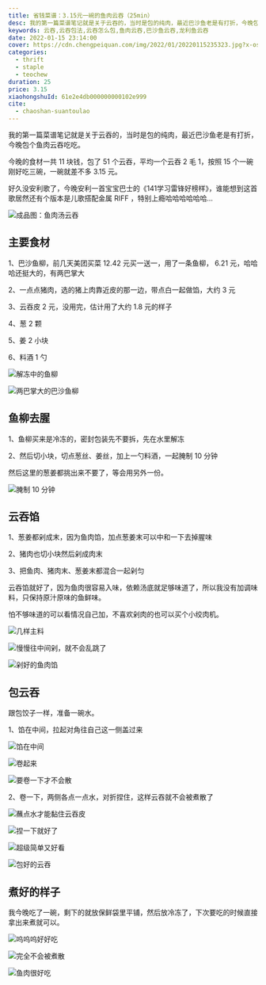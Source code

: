 ```yaml
---
title: 省钱菜谱：3.15元一碗的鱼肉云吞（25min）
desc: 我的第一篇菜谱笔记就是关于云吞的，当时是包的纯肉，最近巴沙鱼老是有打折，今晚包个鱼肉云吞吃吃。今晚的食材一共 11 块钱，包了 51 个云吞，平均一个云吞 2 毛 1，按照 15 个一碗刚好吃三碗，一碗就差不多 3.15 元。
keywords: 云吞,云吞包法,云吞怎么包,鱼肉云吞,巴沙鱼云吞,龙利鱼云吞
date: 2022-01-15 23:14:00
cover: https://cdn.chengpeiquan.com/img/2022/01/20220115235323.jpg?x-oss-process=image/interlace,1
categories:
  - thrift
  - staple
  - teochew
duration: 25
price: 3.15
xiaohongshuId: 61e2e4db000000000102e999
cite:
  - chaoshan-suantoulao
---
```


我的第一篇菜谱笔记就是关于云吞的，当时是包的纯肉，最近巴沙鱼老是有打折，今晚包个鱼肉云吞吃吃。

今晚的食材一共 11 块钱，包了 51 个云吞，平均一个云吞 2 毛 1，按照 15 个一碗刚好吃三碗，一碗就差不多 3.15 元。

好久没安利歌了，今晚安利一首宝宝巴士的《141学习雷锋好榜样》，谁能想到这首歌居然还有个版本是儿歌搭配金属 RIFF ，特别上瘾哈哈哈哈哈哈…

![成品图：鱼肉汤云吞](https://cdn.chengpeiquan.com/img/2022/01/20220115235136.jpg?x-oss-process=image/interlace,1)

## 主要食材

1、巴沙鱼柳，前几天美团买菜 12.42 元买一送一，用了一条鱼柳， 6.21 元，哈哈哈还挺大的，有两巴掌大

2、一点点猪肉，选的猪上肉靠近皮的那一边，带点白一起做馅，大约 3 元

3、云吞皮 2 元，没用完，估计用了大约 1.8 元的样子

4、葱 2 颗

5、姜 2 小块

6、料酒 1 勺

![解冻中的鱼柳](https://cdn.chengpeiquan.com/img/2022/01/20220115235149.jpg?x-oss-process=image/interlace,1)

![两巴掌大的巴沙鱼柳](https://cdn.chengpeiquan.com/img/2022/01/20220115235148.jpg?x-oss-process=image/interlace,1)

## 鱼柳去腥

1、鱼柳买来是冷冻的，密封包装先不要拆，先在水里解冻

2、然后切小块，切点葱丝、姜丝，加上一勺料酒，一起腌制 10 分钟

然后这里的葱姜都挑出来不要了，等会用另外一份。

![腌制 10 分钟](https://cdn.chengpeiquan.com/img/2022/01/20220115235147.jpg?x-oss-process=image/interlace,1)

## 云吞馅

1、葱姜都剁成末，因为鱼肉馅，加点葱姜末可以中和一下去掉腥味

2、猪肉也切小块然后剁成肉末

3、把鱼肉、猪肉末、葱姜末都混合一起剁匀

云吞馅就好了，因为鱼肉很容易入味，依赖汤底就足够味道了，所以我没有加调味料，只保持原汁原味的鱼鲜味。

怕不够味道的可以看情况自己加，不喜欢剁肉的也可以买个小绞肉机。

![几样主料](https://cdn.chengpeiquan.com/img/2022/01/20220115235146.jpg?x-oss-process=image/interlace,1)

![慢慢往中间剁，就不会乱跳了](https://cdn.chengpeiquan.com/img/2022/01/20220115235145.jpg?x-oss-process=image/interlace,1)

![剁好的鱼肉馅](https://cdn.chengpeiquan.com/img/2022/01/20220115235144.jpg?x-oss-process=image/interlace,1)

## 包云吞

跟包饺子一样，准备一碗水。

1、馅在中间，拉起对角往自己这一侧盖过来

![馅在中间](https://cdn.chengpeiquan.com/img/2022/01/20220115235143.jpg?x-oss-process=image/interlace,1)

![卷起来](https://cdn.chengpeiquan.com/img/2022/01/20220115235142.jpg?x-oss-process=image/interlace,1)

![要卷一下才不会散](https://cdn.chengpeiquan.com/img/2022/01/20220115235141.jpg?x-oss-process=image/interlace,1)

2、卷一下，两侧各点一点水，对折捏住，这样云吞就不会被煮散了

![蘸点水才能黏住云吞皮](https://cdn.chengpeiquan.com/img/2022/01/20220115235140.jpg?x-oss-process=image/interlace,1)

![捏一下就好了](https://cdn.chengpeiquan.com/img/2022/01/20220115235139.jpg?x-oss-process=image/interlace,1)

![超级简单又好看](https://cdn.chengpeiquan.com/img/2022/01/20220115235138.jpg?x-oss-process=image/interlace,1)

![包好的云吞](https://cdn.chengpeiquan.com/img/2022/01/20220115235137.jpg?x-oss-process=image/interlace,1)

## 煮好的样子

我今晚吃了一碗，剩下的就放保鲜袋里平铺，然后放冷冻了，下次要吃的时候直接拿出来煮就可以。

![呜呜呜好好吃](https://cdn.chengpeiquan.com/img/2022/01/20220115235135.jpg?x-oss-process=image/interlace,1)

![完全不会被煮散](https://cdn.chengpeiquan.com/img/2022/01/20220115235133.jpg?x-oss-process=image/interlace,1)

![鱼肉很好吃](https://cdn.chengpeiquan.com/img/2022/01/20220115235134.jpg?x-oss-process=image/interlace,1)
